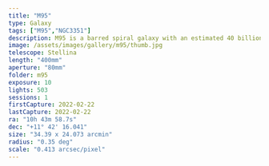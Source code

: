 ```yaml
---
title: "M95"
type: Galaxy
tags: ["M95","NGC3351"]
description: M95 is a barred spiral galaxy with an estimated 40 billion stars.
image: /assets/images/gallery/m95/thumb.jpg
telescope: Stellina
length: "400mm"
aperture: "80mm"
folder: m95
exposure: 10
lights: 503
sessions: 1
firstCapture: 2022-02-22
lastCapture: 2022-02-22
ra: "10h 43m 58.7s"
dec: "+11° 42' 16.041"
size: "34.39 x 24.073 arcmin"
radius: "0.35 deg"
scale: "0.413 arcsec/pixel"
---
```

